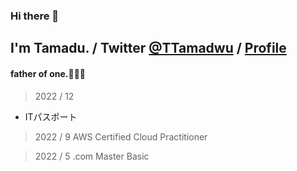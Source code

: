 ### Hi there 👋
## I'm Tamadu. / Twitter [@TTamadwu](https://twitter.com/TTamadwu) / [Profile](tamadu.wraptas.site)
#### father of one.:family_man_woman_boy:

> 2022 / 12    
   - ITパスポート

> 2022 / 9     AWS Certified Cloud Practitioner

> 2022 / 5     .com Master Basic



